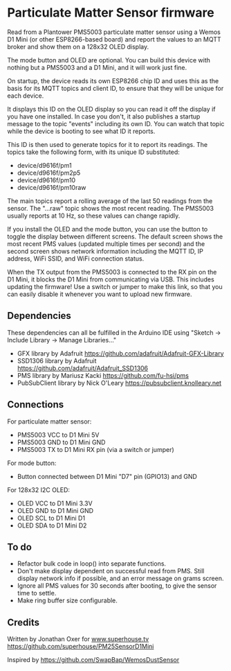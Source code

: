 Particulate Matter Sensor firmware
==================================

Read from a Plantower PMS5003 particulate matter sensor using a Wemos D1
Mini (or other ESP8266-based board) and report the values to an MQTT
broker and show them on a 128x32 OLED display.

The mode button and OLED are optional. You can build this device with
nothing but a PMS5003 and a D1 Mini, and it will work just fine.

On startup, the device reads its own ESP8266 chip ID and uses this as the
basis for its MQTT topics and client ID, to ensure that they will be
unique for each device.

It displays this ID on the OLED display so you can read it off the
display if you have one installed. In case you don't, it also publishes
a startup message to the topic "events" including its own ID. You can
watch that topic while the device is booting to see what ID it reports.

This ID is then used to generate topics for it to report its readings.
The topics take the following form, with its unique ID substituted:

 * device/d9616f/pm1
 * device/d9616f/pm2p5
 * device/d9616f/pm10
 * device/d9616f/pm10raw

The main topics report a rolling average of the last 50 readings from the
sensor. The "...raw" topic shows the most recent reading. The PMS5003
usually reports at 10 Hz, so these values can change rapidly.

If you install the OLED and the mode button, you can use the button to
toggle the display between different screens. The default screen shows the
most recent PMS values (updated multiple times per second) and the second
screen shows network information including the MQTT ID, IP address, WiFi
SSID, and WiFi connection status.

When the TX output from the PMS5003 is connected to the RX pin on the D1
Mini, it blocks the D1 Mini from communicating via USB. This includes
updating the firmware! Use a switch or jumper to make this link, so that
you can easily disable it whenever you want to upload new firmware.

Dependencies
------------

These dependencies can all be fulfilled in the Arduino IDE using
"Sketch -> Include Library -> Manage Libraries..."

 * GFX library by Adafruit https://github.com/adafruit/Adafruit-GFX-Library
 * SSD1306 library by Adafruit https://github.com/adafruit/Adafruit_SSD1306
 * PMS library by Mariusz Kacki https://github.com/fu-hsi/pms
 * PubSubClient library by Nick O'Leary https://pubsubclient.knolleary.net

Connections
-----------

For particulate matter sensor:
 * PMS5003 VCC to D1 Mini 5V
 * PMS5003 GND to D1 Mini GND
 * PMS5003 TX to D1 Mini RX pin (via a switch or jumper)

For mode button:
 * Button connected between D1 Mini "D7" pin (GPIO13) and GND

 For 128x32 I2C OLED:
 * OLED VCC to D1 Mini 3.3V
 * OLED GND to D1 Mini GND
 * OLED SCL to D1 Mini D1
 * OLED SDA to D1 Mini D2

To do
-----

 * Refactor bulk code in loop() into separate functions.
 * Don't make display dependent on successful read from PMS. Still display
     network info if possible, and an error message on grams screen.
 * Ignore all PMS values for 30 seconds after booting, to give the sensor
     time to settle.
 * Make ring buffer size configurable.

Credits
-------

Written by Jonathan Oxer for www.superhouse.tv  https://github.com/superhouse/PM25SensorD1Mini

Inspired by https://github.com/SwapBap/WemosDustSensor
